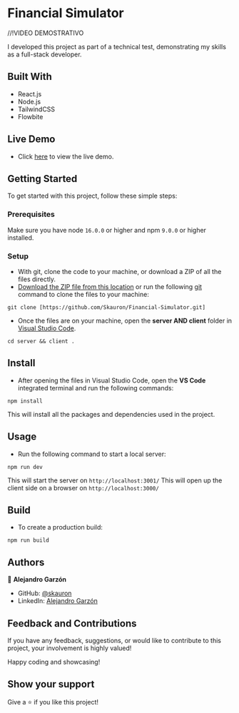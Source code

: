 # Financial Simulator

//!VIDEO DEMOSTRATIVO


I developed this project as part of a technical test, demonstrating my skills as a full-stack developer.

## Built With

- React.js
- Node.js
- TailwindCSS
- Flowbite

## Live Demo

- Click [here](xxxxxxxxxxxxxxxxxxxxx) to view the live demo.

## Getting Started

To get started with this project, follow these simple steps:

### Prerequisites

Make sure you have node `16.0.0` or higher and npm `9.0.0` or higher installed.

### Setup

- With git, clone the code to your machine, or download a ZIP of all the files directly.
- [Download the ZIP file from this location](https://github.com/shaqdeff/Portfolio-Template/archive/refs/heads/main.zip) or run the following [git](https://git-scm.com/) command to clone the files to your machine:

```
git clone [https://github.com/Skauron/Financial-Simulator.git]
```

- Once the files are on your machine, open the **server AND client** folder in [Visual Studio Code](https://code.visualstudio.com/download).

```
cd server && client .
```

## Install

- After opening the files in Visual Studio Code, open the **VS Code** integrated terminal and run the following commands:

```
npm install
```

This will install all the packages and dependencies used in the project.

## Usage

- Run the following command to start a local server:

```
npm run dev
```

This will start the server on `http://localhost:3001/`
This will open up the client side on a browser on `http://localhost:3000/`

## Build

- To create a production build:

```
npm run build
```

## Authors

👤 **Alejandro Garzón**

- GitHub: [@skauron]([https://github.com/shaqdeff](https://github.com/Skauron))
- LinkedIn: [Alejandro Garzón](https://www.linkedin.com/in/alejandro-garz%C3%B3n-a19371207/)

## Feedback and Contributions

If you have any feedback, suggestions, or would like to contribute to this project, your involvement is highly valued!

Happy coding and showcasing!

## Show your support

Give a ⭐️ if you like this project!
